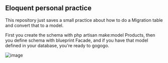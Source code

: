 ## Eloquent personal practice

This repository just saves a small practice about how to do a Migration table and convert that to a model.

First you create the schema with php artisan make:model Products, then you define schema with blueprint Facade, and if you have
that model defined in your database, you're ready to gogogo.

![image](https://user-images.githubusercontent.com/78714792/179613783-d8afec3f-23a4-45c9-975c-68e57fe9b3a3.png)


